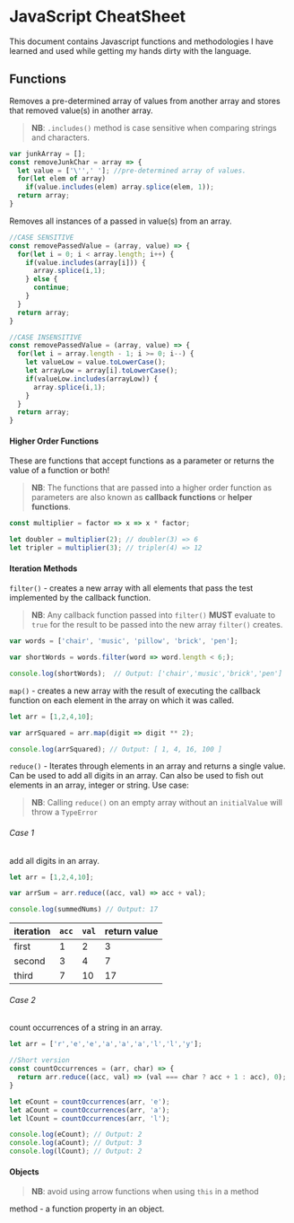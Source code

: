 # **JavaScript CheatSheet**

This document contains Javascript functions and methodologies I have learned and used while getting my hands dirty with the language.

## Functions

Removes a pre-determined array of values from another array and stores
that removed value(s) in another array.

> **NB**: `.includes()` method is case sensitive when comparing strings and characters.

```javaScript
var junkArray = [];
const removeJunkChar = array => {
  let value = ['\'',' ']; //pre-determined array of values.
  for(let elem of array)
    if(value.includes(elem) array.splice(elem, 1));
  return array;
}
```

Removes all instances of a passed in value(s) from an array.

```javaScript
//CASE SENSITIVE
const removePassedValue = (array, value) => {
  for(let i = 0; i < array.length; i++) {
    if(value.includes(array[i])) {
      array.splice(i,1);
    } else {
      continue;
    }
  }
  return array;
}

//CASE INSENSITIVE
const removePassedValue = (array, value) => {
  for(let i = array.length - 1; i >= 0; i--) {
    let valueLow = value.toLowerCase();
    let arrayLow = array[i].toLowerCase();
    if(valueLow.includes(arrayLow)) {
      array.splice(i,1);
    }
  }
  return array;
}
```

#### Higher Order Functions

These are functions that accept functions as a parameter or returns the value of a function or both!

> **NB**: The functions that are passed into a higher order function as parameters are also known as **callback functions** or **helper functions**.

```javaScript
const multiplier = factor => x => x * factor;

let doubler = multiplier(2); // doubler(3) => 6
let tripler = multiplier(3); // tripler(4) => 12
```

#### Iteration Methods

`filter()` - creates a new array with all elements that pass the test implemented by the callback function.

> **NB**: Any callback function passed into `filter()` **MUST** evaluate to `true` for the result to be passed into the new array `filter()` creates.

```javaScript
var words = ['chair', 'music', 'pillow', 'brick', 'pen'];

var shortWords = words.filter(word => word.length < 6;);

console.log(shortWords);  // Output: ['chair','music','brick','pen']
```

`map()` - creates a new array with the result of executing the callback function on each element in the array on which it was called.

```javaScript
let arr = [1,2,4,10];

var arrSquared = arr.map(digit => digit ** 2);

console.log(arrSquared); // Output: [ 1, 4, 16, 100 ]
```

`reduce()` - Iterates through elements in an array and returns a single value. Can be used to add all digits in an array. Can also be used to fish out elements in an array, integer or string. Use case:

> **NB**: Calling `reduce()` on an empty array without an `initialValue` will throw a `TypeError`

###### Case 1

add all digits in an array.

```javaScript
let arr = [1,2,4,10];

var arrSum = arr.reduce((acc, val) => acc + val);

console.log(summedNums) // Output: 17
```

| iteration | `acc` | `val` | return value |
| --------- | ----- | ----- | ------------ |
| first     | 1     | 2     | 3            |
| second    | 3     | 4     | 7            |
| third     | 7     | 10    | 17           |

###### Case 2

count occurrences of a string in an array.

```javaScript
let arr = ['r','e','e','a','a','a','l','l','y'];

//Short version
const countOccurrences = (arr, char) => {
  return arr.reduce((acc, val) => (val === char ? acc + 1 : acc), 0);
}

let eCount = countOccurrences(arr, 'e');
let aCount = countOccurrences(arr, 'a');
let lCount = countOccurrences(arr, 'l');

console.log(eCount); // Output: 2
console.log(aCount); // Output: 3
console.log(lCount); // Output: 2
```

#### Objects

> **NB**: avoid using arrow functions when using `this` in a method

method - a function property in an object.
